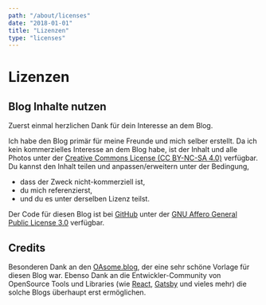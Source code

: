 ```yaml
---
path: "/about/licenses"
date: "2018-01-01"
title: "Lizenzen"
type: "licenses"
---
```


# Lizenzen

## Blog Inhalte nutzen

Zuerst einmal herzlichen Dank für dein Interesse an dem Blog.

Ich habe den Blog primär für meine Freunde und mich selber erstellt. Da ich kein kommerzielles Interesse an dem Blog habe, ist der Inhalt und alle Photos unter der [Creative Commons License (CC BY-NC-SA 4.0)](https://creativecommons.org/licenses/by-nc-sa/4.0/deed.de) verfügbar. Du kannst den Inhalt teilen und anpassen/erweitern unter der Bedingung,

* dass der Zweck nicht-kommerziell ist,
* du mich referenzierst,
* und du es unter derselben Lizenz teilst.

Der Code für diesen Blog ist bei [GitHub](https://github.com/JochenHiller/jochenontour) unter der [GNU Affero General Public License 3.0](https://opensource.org/licenses/AGPL-3.0) verfügbar.

## Credits

Besonderen Dank an den [OAsome.blog](https://oasome.blog), der eine sehr schöne Vorlage für diesen Blog war. Ebenso Dank an die Entwickler-Community von OpenSource Tools und Libraries (wie [React](https://reactjs.org/), [Gatsby](https://www.gatsbyjs.org/) und vieles mehr) die solche Blogs überhaupt erst ermöglichen.

